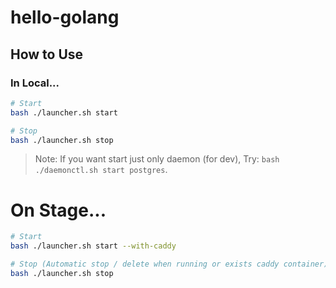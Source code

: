# hello-golang

## How to Use

### In Local...
```bash
# Start
bash ./launcher.sh start

# Stop
bash ./launcher.sh stop
```
> Note: If you want start just only daemon (for dev), Try: `bash ./daemonctl.sh start postgres`.

# On Stage...
```bash
# Start
bash ./launcher.sh start --with-caddy

# Stop (Automatic stop / delete when running or exists caddy container)
bash ./launcher.sh stop
```
